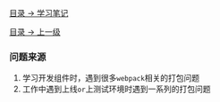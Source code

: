 

[目录 -> 学习笔记](notes/guide.md)

[目录 -> 上一级](notes/webpack/guide.md)

### 问题来源

1. 学习开发组件时，遇到很多`webpack`相关的打包问题
2. 工作中遇到上线`or`上测试环境时遇到一系列的打包问题